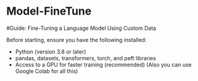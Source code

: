 # Model-FineTune

#Guide: Fine-Tuning a Language Model Using Custom Data

Before starting, ensure you have the following installed:

* Python (version 3.8 or later)
* pandas, datasets, transformers, torch, and peft libraries
* Access to a GPU for faster training (recommended) (Also you can use Google Colab for all this)
